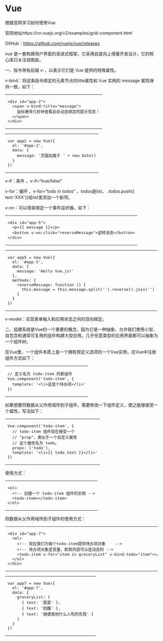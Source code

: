 # Vue
根据官网学习如何使用Vue

官网地址https://cn.vuejs.org/v2/examples/grid-component.html

GitHub：https://github.com/vuejs/vue/releases

vue 是一套构建用户界面的渐进式框架，它采用自底向上增量开发设计，它的核心库只关注视图层。

一、指令带有前缀 v-，以表示它们是 Vue 提供的特殊属性。

v-bind：将这条指令绑定的元素节点的title属性和 Vue 实例的 message 属性保持一致，如下：

<table><tbody><tr><td ><pre><div class="line"><span>&lt;<span class="name">div</span> <span>id</span>=<span class="string">"app-2"</span>&gt;</span></div><div class="line">  <span>&lt;<span class="name">span</span> <span>v-bind:title</span>=<span class="string">"message"</span>&gt;</span></div><div class="line">    鼠标悬停几秒钟查看此处动态绑定的提示信息！</div><div class="line">  <span>&lt;/<span class="name">span</span>&gt;</span></div><div class="line"><span>&lt;/<span class="name">div</span>&gt;</span></div></pre></td></tr></tbody></table>

<table><tbody><tr><td><pre><div class="line"><span class="keyword">var</span> app2 = <span class="keyword">new</span> Vue({</div><div class="line">  <span>el</span>: <span class="string">'#app-2'</span>,</div><div class="line">  <span>data</span>: {</div><div class="line">    <span>message</span>: <span class="string">'页面加载于 '</span> + <span class="keyword">new</span> <span class="built_in">Date</span>()</div><div class="line">  }</div><div class="line">})</div></pre></td></tr></tbody></table>

v-if：条件 ，v-if=“true/false”

v-for：循环 ，v-for=“todo in todos” ，todos是list， .todos.push({ text:'XXX'})给list里添加一个新项。

v-on：可以用来绑定一个事件监听器，如下：

<table><tbody><tr><td><pre><div class="line"><span>&lt;<span class="name">div</span> <span>id</span>=<span class="string">"app-5"</span>&gt;</span></div><div class="line">  <span>&lt;<span class="name">p</span>&gt;</span>{{ message }}<span>&lt;/<span class="name">p</span>&gt;</span></div><div class="line">  <span>&lt;<span class="name">button</span> <span>v-on:click</span>=<span class="string">"reverseMessage"</span>&gt;</span>逆转消息<span >&lt;/<span class="name">button</span>&gt;</span></div><div class="line"><span >&lt;/<span class="name">div</span>&gt;</span></div></pre></td></tr></tbody></table>

<table><tbody><tr><td><pre><div class="line"><span class="keyword">var</span> app5 = <span class="keyword">new</span> Vue({</div><div class="line">  <span>el</span>: <span class="string">'#app-5'</span>,</div><div class="line">  <span>data</span>: {</div><div class="line">    <span>message</span>: <span class="string">'Hello Vue.js!'</span></div><div class="line">  },</div><div class="line">  <span>methods</span>: {</div><div class="line">    <span>reverseMessage</span>: <span class="function"><span class="keyword">function</span> (<span class="params"></span>) </span>{</div><div class="line">      <span class="keyword">this</span>.message = <span class="keyword">this</span>.message.split(<span class="string">''</span>).reverse().join(<span class="string">''</span>)</div><div class="line">    }</div><div class="line">  }</div><div class="line">})</div></pre></td></tr></tbody></table>

v-model：实现表单输入和应用状态之间的双向绑定。

二、组建系统是Vue的一个重要的概念，因为它是一种抽象，允许我们使用小型、自包含和通常可复用的组件构建大型应用。几乎任意类型的应用界面都可以抽象为一个组件树。

在Vue里，一个组件本质上是一个拥有预定义选项的一个Vue实例，在Vue中注册组件方式如下：

<table><tbody><tr><td><pre><div class="line"><span class="comment">// 定义名为 todo-item 的新组件</span></div><div class="line">Vue.component(<span class="string">'todo-item'</span>, {</div><div class="line">  <span>template</span>: <span class="string">'&lt;li&gt;这是个待办项&lt;/li&gt;'</span></div><div class="line">})</div></pre></td></tr></tbody></table>

如果想要将数据从父作用域传到子组件，需要修改一下组件定义，使之能够接受一个属性，写法如下：

<table><tbody><tr><td><pre><div class="line">Vue.component(<span class="string">'todo-item'</span>, {</div><div class="line">  <span class="comment">// todo-item 组件现在接受一个</span></div><div class="line">  <span class="comment">// "prop"，类似于一个自定义属性</span></div><div class="line">  <span class="comment">// 这个属性名为 todo。</span></div><div class="line">  props: [<span class="string">'todo'</span>],</div><div class="line">  <span>template</span>: <span class="string">'&lt;li&gt;{{ todo.text }}&lt;/li&gt;'</span></div><div class="line">})</div></pre></td></tr></tbody></table>

使用方式：

<table><tbody><tr><td><pre><div class="line"><span>&lt;<span class="name">ol</span>&gt;</span></div><div class="line">  <span class="comment">&lt;!-- 创建一个 todo-item 组件的实例 --&gt;</span></div><div class="line">  <span >&lt;<span class="name">todo-item</span>&gt;</span><span >&lt;/<span class="name">todo-item</span>&gt;</span></div><div class="line"><span >&lt;/<span class="name">ol</span>&gt;</span></div></pre></td></tr></tbody></table>

将数据从父作用域传到子组件的使用方式：

<table><tbody><tr><td><pre><div class="line"><span>&lt;<span class="name">div</span> <span>id</span>=<span class="string">"app-7"</span>&gt;</span></div><div class="line">  <span >&lt;<span class="name">ol</span>&gt;</span></div><div class="line">    <span class="comment">&lt;!-- 现在我们为每个todo-item提供待办项对象    --&gt;</span></div><div class="line">    <span class="comment">&lt;!-- 待办项对象是变量，即其内容可以是动态的 --&gt;</span></div><div class="line">    <span>&lt;<span class="name">todo-item</span> <span>v-for</span>=<span class="string">"item in groceryList"</span> <span>v-bind:todo</span>=<span class="string">"item"</span>&gt;</span><span>&lt;/<span class="name">todo-item</span>&gt;</span></div><div class="line">  <span >&lt;/<span class="name">ol</span>&gt;</span></div><div class="line"><span >&lt;/<span class="name">div</span>&gt;</span></div></pre></td></tr></tbody></table>

<table><tbody><tr><td class="code"><pre><div class="line"><span class="keyword">var</span> app7 = <span class="keyword">new</span> Vue({</div><div class="line">  <span class="attr">el</span>: <span class="string">'#app-7'</span>,</div><div class="line">  <span class="attr">data</span>: {</div><div class="line">    <span class="attr">groceryList</span>: [</div><div class="line">      { <span class="attr">text</span>: <span class="string">'蔬菜'</span> },</div><div class="line">      { <span class="attr">text</span>: <span class="string">'奶酪'</span> },</div><div class="line">      { <span class="attr">text</span>: <span class="string">'随便其他什么人吃的东西'</span> }</div><div class="line">    ]</div><div class="line">  }</div><div class="line">})</div></pre></td></tr></tbody></table>
